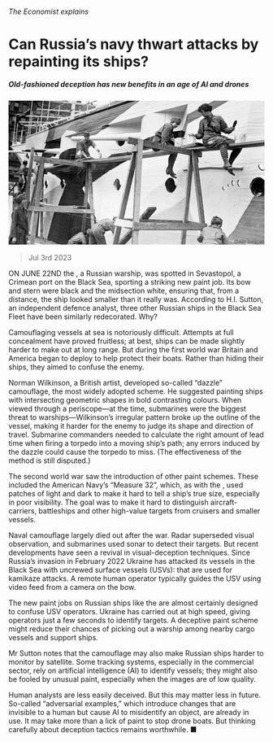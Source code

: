 ###### The Economist explains

# Can Russia’s navy thwart attacks by repainting its ships? 

##### Old-fashioned deception has new benefits in an age of AI and drones 

![image](images/20230708_BLP501.jpg) 

> Jul 3rd 2023 

ON JUNE 22ND the , a Russian warship, was spotted in Sevastopol, a Crimean port on the Black Sea, sporting a striking new paint job. Its bow and stern were black and the midsection white, ensuring that, from a distance, the ship looked smaller than it really was. According to H.I. Sutton, an independent defence analyst, three other Russian ships in the Black Sea Fleet have been similarly redecorated. Why?

Camouflaging vessels at sea is notoriously difficult. Attempts at full concealment have proved fruitless; at best, ships can be made slightly harder to make out at long range. But during the first world war Britain and America began to deploy  to help protect their boats. Rather than hiding their ships, they aimed to confuse the enemy. 

Norman Wilkinson, a British artist, developed so-called “dazzle” camouflage, the most widely adopted scheme. He suggested painting ships with intersecting geometric shapes in bold contrasting colours. When viewed through a periscope—at the time, submarines were the biggest threat to warships—Wilkinson’s irregular pattern broke up the outline of the vessel, making it harder for the enemy to judge its shape and direction of travel. Submarine commanders needed to calculate the right amount of lead time when firing a torpedo into a moving ship’s path; any errors induced by the dazzle could cause the torpedo to miss. (The effectiveness of the method is still disputed.)

The second world war saw the introduction of other paint schemes. These included the American Navy’s “Measure 32”, which, as with the , used patches of light and dark to make it hard to tell a ship’s true size, especially in poor visibility. The goal was to make it hard to distinguish aircraft-carriers, battleships and other high-value targets from cruisers and smaller vessels. 

Naval camouflage largely died out after the war. Radar superseded visual observation, and submarines used sonar to detect their targets. But recent developments have seen a revival in visual-deception techniques. Since Russia’s invasion in February 2022 Ukraine has attacked its vessels in the Black Sea with uncrewed surface vessels (USVs):  that are used for kamikaze attacks. A remote human operator typically guides the USV using video feed from a camera on the bow. 

The new paint jobs on Russian ships like the are almost certainly designed to confuse USV operators. Ukraine has carried out  at high speed, giving operators just a few seconds to identify targets. A deceptive paint scheme might reduce their chances of picking out a warship among nearby cargo vessels and support ships.

Mr Sutton notes that the camouflage may also make Russian ships harder to monitor by satellite. Some tracking systems, especially in the commercial sector, rely on artificial intelligence (AI) to identify vessels; they might also be fooled by unusual paint, especially when the images are of low quality. 

Human analysts are less easily deceived. But this may matter less in future. So-called “adversarial examples,” which introduce changes that are invisible to a human but cause AI to misidentify an object, are already in use. It may take more than a lick of paint to stop drone boats. But thinking carefully about deception tactics remains worthwhile. ■


